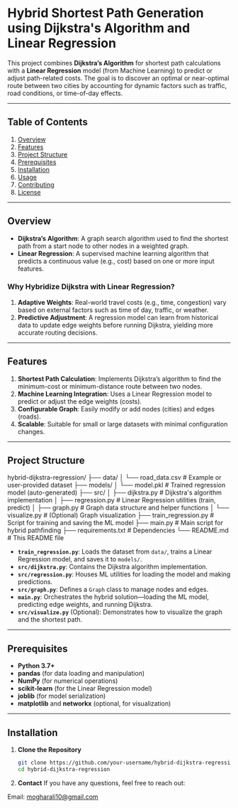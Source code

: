 # Hybrid Shortest Path Generation using Dijkstra's Algorithm and Linear Regression

This project combines **Dijkstra’s Algorithm** for shortest path calculations with a **Linear Regression** model (from Machine Learning) to predict or adjust path-related costs. The goal is to discover an optimal or near-optimal route between two cities by accounting for dynamic factors such as traffic, road conditions, or time-of-day effects.

---

## Table of Contents

1. [Overview](#overview)  
2. [Features](#features)  
3. [Project Structure](#project-structure)  
4. [Prerequisites](#prerequisites)  
5. [Installation](#installation)  
6. [Usage](#usage)  
7. [Contributing](#contributing)  
8. [License](#license)  

---

## Overview

- **Dijkstra’s Algorithm**: A graph search algorithm used to find the shortest path from a start node to other nodes in a weighted graph.  
- **Linear Regression**: A supervised machine learning algorithm that predicts a continuous value (e.g., cost) based on one or more input features.

### Why Hybridize Dijkstra with Linear Regression?

1. **Adaptive Weights**: Real-world travel costs (e.g., time, congestion) vary based on external factors such as time of day, traffic, or weather.  
2. **Predictive Adjustment**: A regression model can learn from historical data to update edge weights before running Dijkstra, yielding more accurate routing decisions.

---

## Features

1. **Shortest Path Calculation**: Implements Dijkstra’s algorithm to find the minimum-cost or minimum-distance route between two nodes.  
2. **Machine Learning Integration**: Uses a Linear Regression model to predict or adjust the edge weights (costs).  
3. **Configurable Graph**: Easily modify or add nodes (cities) and edges (roads).  
4. **Scalable**: Suitable for small or large datasets with minimal configuration changes.

---

## Project Structure

hybrid-dijkstra-regression/ ├── data/ │ └── road_data.csv # Example or user-provided dataset ├── models/ │ └── model.pkl # Trained regression model (auto-generated) ├── src/ │ ├── dijkstra.py # Dijkstra's algorithm implementation │ ├── regression.py # Linear Regression utilities (train, predict) │ ├── graph.py # Graph data structure and helper functions │ └── visualize.py # (Optional) Graph visualization ├── train_regression.py # Script for training and saving the ML model ├── main.py # Main script for hybrid pathfinding ├── requirements.txt # Dependencies └── README.md # This README file
 

- **`train_regression.py`**: Loads the dataset from `data/`, trains a Linear Regression model, and saves it to `models/`.  
- **`src/dijkstra.py`**: Contains the Dijkstra algorithm implementation.  
- **`src/regression.py`**: Houses ML utilities for loading the model and making predictions.  
- **`src/graph.py`**: Defines a `Graph` class to manage nodes and edges.  
- **`main.py`**: Orchestrates the hybrid solution—loading the ML model, predicting edge weights, and running Dijkstra.  
- **`src/visualize.py`** (Optional): Demonstrates how to visualize the graph and the shortest path.

---

## Prerequisites

- **Python 3.7+**  
- **pandas** (for data loading and manipulation)  
- **NumPy** (for numerical operations)  
- **scikit-learn** (for the Linear Regression model)  
- **joblib** (for model serialization)  
- **matplotlib** and **networkx** (optional, for visualization)

---

## Installation

1. **Clone the Repository**  
   ```bash
   git clone https://github.com/your-username/hybrid-dijkstra-regression.git
   cd hybrid-dijkstra-regression
   
1. **Contact**
If you have any questions, feel free to reach out:

Email: mogharali10@gmail.com
